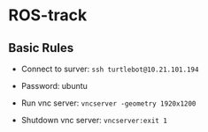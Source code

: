 # ROS-track

## Basic Rules

* Connect to surver:
 `ssh turtlebot@10.21.101.194`

* Password: ubuntu

* Run vnc server:
 `vncserver -geometry 1920x1200`

* Shutdown vnc server:
 `vncserver:exit 1`


